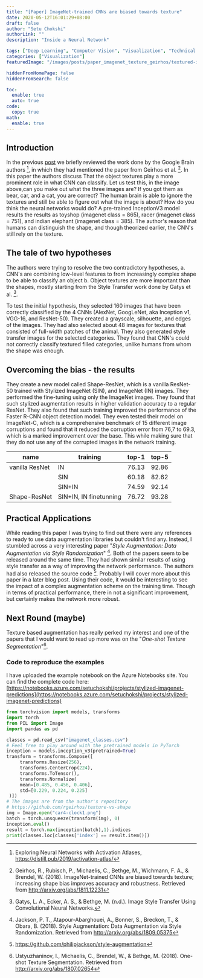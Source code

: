 ```yaml
---
title: "[Paper] ImageNet-trained CNNs are biased towards texture"
date: 2020-05-12T16:01:29+08:00
draft: false
author: "Setu Chokshi"
authorLink: ""
description: "Inside a Neural Network"

tags: ["Deep Learning", "Computer Vision", "Visualization", "Technical Paper", "Data Augmentation"]
categories: ["Visualization"]
featuredImage: "/images/posts/paper_imagenet_texture_geirhos/textured-images.webp"

hiddenFromHomePage: false
hiddenFromSearch: false

toc:
  enable: true
  auto: true
code:
  copy: true
math:
  enable: true
---
```


## Introduction
In the previous [post](https://pipinstall.me/inside_a_neural_network/) we briefly reviewed the work done by the Google 
Brain authors [^1], in which they had mentioned the paper from Geirhos et al. [^2]. In this paper the authors discuss
That the object textures play a more prominent role in what CNN can classify. Let us test this, in the image above,can 
you make out what the three images are? If you got them as bear, car, and a cat, you are correct? The human brain is 
able to ignore the textures and still be able to figure out what the image is about? How do you think the neural networks 
would do? A pre-trained InceptionV3 model results the results as toyshop (imagenet class = 865), racer (imagenet class = 751), 
and indian elephant (imagenet class = 385). The author's reason that humans can distinguish the shape, and though theorized 
earlier, the CNN's still rely on the texture.

## The tale of two hypotheses
The authors were trying to resolve the two contradictory hypotheses, 
a.	CNN's are combining low-level features to from increasingly complex shape to be able to classify an object
b.	Object textures are more important than the shapes, mostly starting from the Style Transfer work done by Gatys et al. [^3].

To test the initial hypothesis, they selected 160 images that have been correctly classified by the 4 CNNs (AlexNet, 
GoogLeNet, aka Inception v1, VGG-16, and ResNet-50). They created a grayscale, silhouette, and edges of the images. They 
had also selected about 48 images for textures that consisted of full-width patches of the animal. They also generated 
style transfer images for the selected categories. They found that CNN's could not correctly classify textured filled 
categories, unlike humans from whom the shape was enough.

## Overcoming the bias - the results
They create a new model called Shape-ResNet, which is a vanilla ResNet-50 trained with Stylized ImageNet (SIN), and 
ImageNet (IN) images. They performed the fine-tuning using only the ImageNet images. They found that such stylized 
augmentation results in higher validation accuracy to a regular ResNet. They also found that such training improved the 
performance of the Faster R-CNN object detection model. They even tested their model on ImageNet-C, which is a comprehensive 
benchmark of 15 different image corruptions and found that it reduced the corruption error from 76,7 to 69.3, which is a 
marked improvement over the base. This while making sure that they do not use any of the corrupted images in the network 
training. 

| name           | training               | top-1  | top-5 |
|----------------|------------------------|--------|-------|
| vanilla ResNet | IN                     | 76.13  | 92.86 |
|                | SIN                    | 60.18  | 82.62 |
|                | SIN+IN                 | 74.59  | 92.14 |
| Shape-ResNet   | SIN+IN, IN finetunning | 76.72  | 93.28 |



## Practical Applications
While reading this paper I was trying to find out there were any references to ready to use data augmentation libraries
but couldn't find any. Instead, I stumbled across a very interesting paper "_Style Augmentation: Data Augmentation via Style 
Randomization_" [^4]. Both of the papers seem to be released around the same time. They had shown similar results of 
using style transfer as a way of improving the network performance. The authors had also released the source code [^5]. 
Probably I will cover more about this paper in a later blog post. Using their code, it would be interesting to see the 
impact of a complex augmentation scheme on the training time. Though in terms of practical performance, there in not a
significant improvement, but certainly makes the network more robust. 

## Next Round (maybe)
Texture based augmentation has really perked my interest and one of the papers that I would want to read up more was on 
the "_One-shot Texture Segmentation_"[^6]. 

### Code to reproduce the examples
I have uploaded the example notebook on the Azure Notebooks site. You can find the complete code here:
[https://notebooks.azure.com/setuchokshi/projects/stylized-imagenet-predictions](https://notebooks.azure.com/setuchokshi/projects/stylized-imagenet-predictions)

```python
from torchvision import models, transforms
import torch
from PIL import Image
import pandas as pd

classes = pd.read_csv("imagenet_classes.csv")
# Feel free to play around with the pretrained models in PyTorch
inception = models.inception_v3(pretrained=True)
transform = transforms.Compose([            
     transforms.Resize(256),                    
     transforms.CenterCrop(224),                
     transforms.ToTensor(),                     
     transforms.Normalize(                      
     mean=[0.485, 0.456, 0.406],                
     std=[0.229, 0.224, 0.225]              
 )])
# The images are from the author's repository
# https://github.com/rgeirhos/texture-vs-shape
img = Image.open("car4-clock1.png")
batch = torch.unsqueeze(transform(img), 0)
inception.eval()
result = torch.max(inception(batch),1).indices
print(classes.loc[classes['index'] == result.item()])

```

[^1]: Exploring Neural Networks with Activation Atlases, https://distill.pub/2019/activation-atlas/
[^2]: Geirhos, R., Rubisch, P., Michaelis, C., Bethge, M., Wichmann, F. A., & Brendel, W. (2018). ImageNet-trained CNNs are biased towards texture; increasing shape bias improves accuracy and robustness. Retrieved from http://arxiv.org/abs/1811.12231
[^3]: Gatys, L. A., Ecker, A. S., & Bethge, M. (n.d.). Image Style Transfer Using Convolutional Neural Networks.
[^4]: Jackson, P. T., Atapour-Abarghouei, A., Bonner, S., Breckon, T., & Obara, B. (2018). Style Augmentation: Data Augmentation via Style Randomization. Retrieved from http://arxiv.org/abs/1809.05375
[^5]: https://github.com/philipjackson/style-augmentation
[^6]: Ustyuzhaninov, I., Michaelis, C., Brendel, W., & Bethge, M. (2018). One-shot Texture Segmentation. Retrieved from http://arxiv.org/abs/1807.02654
